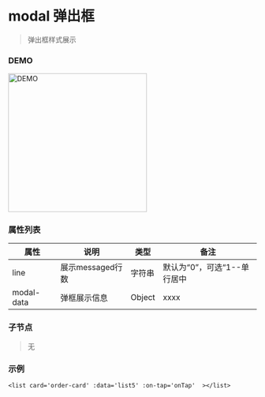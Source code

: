 # modal 弹出框
> 弹出框样式展示

### DEMO
<div><img alt="DEMO" src="https://ohc0dpsgs.qnssl.com/lego/images/formNull_bottom_IDcard.png" width="280.859"/></div>

### 属性列表

属性 | 说明 | 类型 | 备注 
--- | --- | --- | ---
line | 展示messaged行数 | 字符串 | 默认为“0”，可选“1--单行居中|2--两行居中|3--input输入框”
modal-data | 弹框展示信息 | Object | xxxx

### 子节点
> 无

### 示例
```
<list card='order-card' :data='list5' :on-tap='onTap'  ></list>
```

### &nbsp;